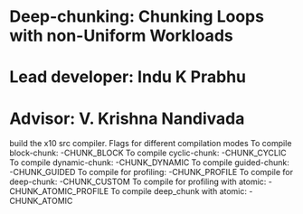 # Deep-chunking: Chunking Loops with non-Uniform Workloads
# Lead developer: Indu K Prabhu
# Advisor: V. Krishna Nandivada
build the x10 src compiler. 
Flags for different compilation modes
To compile block-chunk:       -CHUNK_BLOCK 
To compile cyclic-chunk:      -CHUNK_CYCLIC 
To compile dynamic-chunk:     -CHUNK_DYNAMIC 
To compile guided-chunk:      -CHUNK_GUIDED
To compile for profiling:     -CHUNK_PROFILE
To compile for deep-chunk:    -CHUNK_CUSTOM 
To compile for profiling with atomic: -CHUNK_ATOMIC_PROFILE
To compile deep_chunk with atomic:  -CHUNK_ATOMIC
